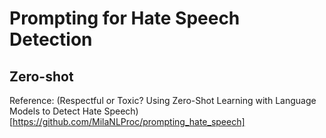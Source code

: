 # Prompting for Hate Speech Detection
## Zero-shot 
Reference: (Respectful or Toxic? Using Zero-Shot Learning with Language Models to Detect Hate Speech)[https://github.com/MilaNLProc/prompting_hate_speech]
